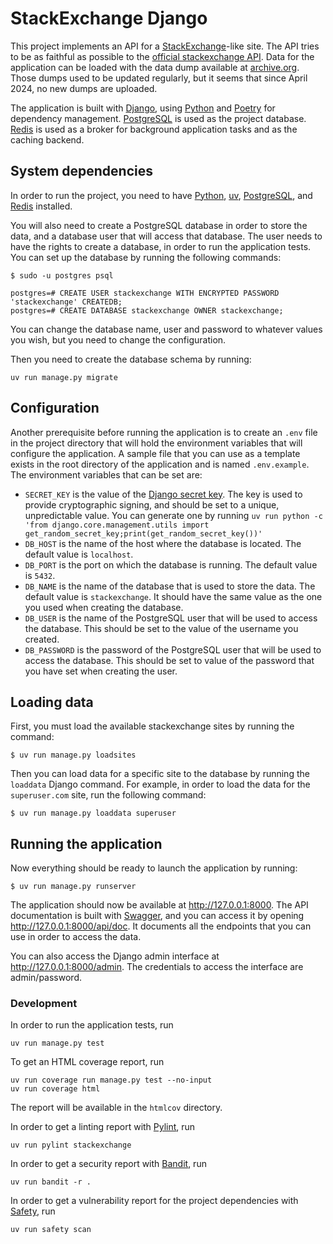 # StackExchange Django

This project implements an API for a [StackExchange](https://stackexchange.com/)-like site. The API tries to be as
faithful as possible to the [official stackexchange API](https://api.stackexchange.com/docs). Data for the application
can be loaded with the data dump available at [archive.org](https://archive.org/details/stackexchange). Those dumps
used to be updated regularly, but it seems that since April 2024, no new dumps are uploaded.

The application is built with [Django](https://www.djangoproject.com/), using [Python](https://www.python.org) and
[Poetry](https://python-poetry.org/) for dependency management. [PostgreSQL](https://www.postgresql.org/) is used as the
project database. [Redis](https://redis.io/) is used as a broker for background application tasks and as the caching
backend.

## System dependencies

In order to run the project, you need to have [Python](https://www.python.org/downloads/),
[uv](https://docs.astral.sh/uv), [PostgreSQL](https://www.postgresql.org/download/), and
[Redis](https://redis.io/) installed.

You will also need to create a PostgreSQL database in order to store the data, and a database user that will access that
database. The user needs to have the rights to create a database, in order to run the application tests. You can set up
the database by running the following commands:

```
$ sudo -u postgres psql

postgres=# CREATE USER stackexchange WITH ENCRYPTED PASSWORD 'stackexchange' CREATEDB;
postgres=# CREATE DATABASE stackexchange OWNER stackexchange;
```

You can change the database name, user and password to whatever values you wish, but you need to change the
configuration.

Then you need to create the database schema by running:

```
uv run manage.py migrate
```

## Configuration

Another prerequisite before running the application is to create an `.env` file in the project directory that will hold
the environment variables that will configure the application. A sample file that you can use as a template exists in
the root directory of the application and is named `.env.example`. The environment variables that can be set are:

* `SECRET_KEY` is the value of the [Django secret key](https://docs.djangoproject.com/en/5.2/ref/settings/#std-setting-SECRET_KEY).
  The key is used to provide cryptographic signing, and should be set to a unique, unpredictable value. You can generate
  one by running `uv run python -c 'from django.core.management.utils import get_random_secret_key;print(get_random_secret_key())'`
* `DB_HOST` is the name of the host where the database is located. The default value is `localhost`.
* `DB_PORT` is the port on which the database is running. The default value is `5432`.
* `DB_NAME` is the name of the database that is used to store the data. The default value is `stackexchange`. It should
  have the same value as the one you used when creating the database.
* `DB_USER` is the name of the PostgreSQL user that will be used to access the database. This should be set to the value
  of the username you created.
* `DB_PASSWORD` is the password of the PostgreSQL user that will be used to access the database.  This should be set to
  value of the password that you have set when creating the user.

## Loading data

First, you must load the available stackexchange sites by running the command:

```
$ uv run manage.py loadsites
```

Then you can load data for a specific site to the database by running the `loaddata` Django command. For example, in
order to load the data for the `superuser.com` site, run the following command:

```
$ uv run manage.py loaddata superuser
```

## Running the application

Now everything should be ready to launch the application by running:

```
$ uv run manage.py runserver
```

The application should now be available at http://127.0.0.1:8000. The API documentation is built with
[Swagger](https://swagger.io/), and you can access it by opening http://127.0.0.1:8000/api/doc. It documents all the
endpoints that you can use in order to access the data.

You can also access the Django admin interface at http://127.0.0.1:8000/admin. The credentials to access the interface
are admin/password.

### Development

In order to run the application tests, run

```shell
uv run manage.py test
```

To get an HTML coverage report, run

```shell
uv run coverage run manage.py test --no-input
uv run coverage html
```

The report will be available in the `htmlcov` directory.

In order to get a linting report with [Pylint](https://www.pylint.org/), run

```shell
uv run pylint stackexchange
```

In order to get a security report with [Bandit](https://bandit.readthedocs.io), run

```shell
uv run bandit -r .
```

In order to get a vulnerability report for the project dependencies with
[Safety](https://safetycli.com/product/safety-cli), run

```shell
uv run safety scan
```